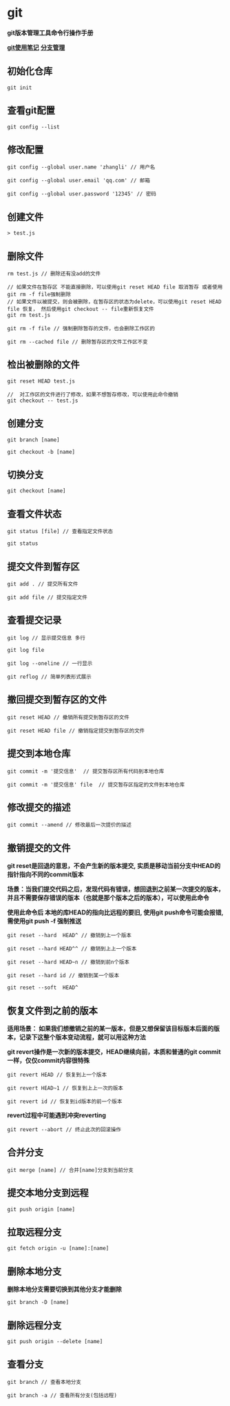 # git

**git版本管理工具命令行操作手册**

**[git使用笔记](https://www.jianshu.com/p/3dc4677a3b08)**
**[分支管理](https://www.cnblogs.com/cnblogsfans/p/5075073.html)**

## 初始化仓库

```
git init
```

## 查看git配置

```
git config --list
```
## 修改配置

```
git config --global user.name 'zhangli' // 用户名

git config --global user.email 'qq.com' // 邮箱

git config --global user.password '12345' // 密码
```

## 创建文件

```
> test.js
```

## 删除文件

```
rm test.js // 删除还有没add的文件

// 如果文件在暂存区 不能直接删除，可以使用git reset HEAD file 取消暂存 或者使用 git rm -f file强制删除
// 如果文件以被提交，则会被删除，在暂存区的状态为delete，可以使用git reset HEAD file 恢复， 然后使用git checkout -- file重新恢复文件
git rm test.js 

git rm -f file // 强制删除暂存的文件，也会删除工作区的

git rm --cached file // 删除暂存区的文件工作区不变
```

## 检出被删除的文件

```
git reset HEAD test.js

//  对工作区的文件进行了修改，如果不想暂存修改，可以使用此命令撤销
git checkout -- test.js
```

## 创建分支

```
git branch [name]

git checkout -b [name]
```

## 切换分支

```
git checkout [name]
```

## 查看文件状态

```
git status [file] // 查看指定文件状态

git status
```

## 提交文件到暂存区

```
git add . // 提交所有文件

git add file // 提交指定文件
```

## 查看提交记录

```
git log // 显示提交信息 多行

git log file

git log --oneline // 一行显示

git reflog // 简单列表形式展示
```

## 撤回提交到暂存区的文件

```
git reset HEAD // 撤销所有提交到暂存区的文件

git reset HEAD file // 撤销指定提交到暂存区的文件
```

## 提交到本地仓库

```
git commit -m '提交信息'  // 提交暂存区所有代码到本地仓库

git commit -m '提交信息' file  // 提交暂存区指定的文件到本地仓库
```

## 修改提交的描述

```
git commit --amend // 修改最后一次提价的描述

```

## 撤销提交的文件

**git reset是回退的意思，不会产生新的版本提交, 实质是移动当前分支中HEAD的指针指向不同的commit版本**

**场景：当我们提交代码之后，发现代码有错误，想回退到之前某一次提交的版本，并且不需要保存错误的版本（也就是那个版本之后的版本），可以使用此命令**

**使用此命令后 本地的库HEAD的指向比远程的要旧, 使用git push命令可能会报错, 需使用git push -f 强制推送**

```
git reset --hard  HEAD^ // 撤销到上一个版本

git reset --hard HEAD^^ // 撤销到上上一个版本

git reset --hard HEAD~n // 撤销到前n个版本

git reset --hard id // 撤销到某一个版本
```

```
git reset --soft  HEAD^
```

## 恢复文件到之前的版本

**适用场景： 如果我们想撤销之前的某一版本，但是又想保留该目标版本后面的版本，记录下这整个版本变动流程，就可以用这种方法**

**git revert操作是一次新的版本提交，HEAD继续向前，本质和普通的git commit一样，仅仅commit内容很特殊**

```
git revert HEAD // 恢复到上一个版本

git revert HEAD~1 // 恢复到上上一次的版本

git revert id // 恢复到id版本的前一个版本

```

**revert过程中可能遇到冲突reverting**

```
git revert --abort // 终止此次的回滚操作
```

## 合并分支

```
git merge [name] // 合并[name]分支到当前分支
```

## 提交本地分支到远程

```
git push origin [name]
```

## 拉取远程分支

```
git fetch origin -u [name]:[name]
```

## 删除本地分支

**删除本地分支需要切换到其他分支才能删除**

```
git branch -D [name]
````

## 删除远程分支

```
git push origin --delete [name]
```

## 查看分支

```
git branch // 查看本地分支

git branch -a // 查看所有分支(包括远程)
```
